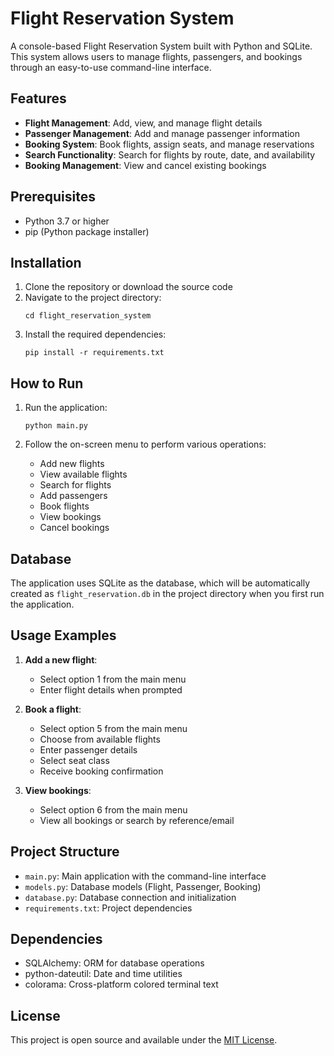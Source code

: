 # Flight Reservation System

A console-based Flight Reservation System built with Python and SQLite. This system allows users to manage flights, passengers, and bookings through an easy-to-use command-line interface.

## Features

- **Flight Management**: Add, view, and manage flight details
- **Passenger Management**: Add and manage passenger information
- **Booking System**: Book flights, assign seats, and manage reservations
- **Search Functionality**: Search for flights by route, date, and availability
- **Booking Management**: View and cancel existing bookings

## Prerequisites

- Python 3.7 or higher
- pip (Python package installer)

## Installation

1. Clone the repository or download the source code
2. Navigate to the project directory:
   ```
   cd flight_reservation_system
   ```
3. Install the required dependencies:
   ```
   pip install -r requirements.txt
   ```

## How to Run

1. Run the application:
   ```
   python main.py
   ```

2. Follow the on-screen menu to perform various operations:
   - Add new flights
   - View available flights
   - Search for flights
   - Add passengers
   - Book flights
   - View bookings
   - Cancel bookings

## Database

The application uses SQLite as the database, which will be automatically created as `flight_reservation.db` in the project directory when you first run the application.

## Usage Examples

1. **Add a new flight**:
   - Select option 1 from the main menu
   - Enter flight details when prompted

2. **Book a flight**:
   - Select option 5 from the main menu
   - Choose from available flights
   - Enter passenger details
   - Select seat class
   - Receive booking confirmation

3. **View bookings**:
   - Select option 6 from the main menu
   - View all bookings or search by reference/email

## Project Structure

- `main.py`: Main application with the command-line interface
- `models.py`: Database models (Flight, Passenger, Booking)
- `database.py`: Database connection and initialization
- `requirements.txt`: Project dependencies

## Dependencies

- SQLAlchemy: ORM for database operations
- python-dateutil: Date and time utilities
- colorama: Cross-platform colored terminal text

## License

This project is open source and available under the [MIT License](LICENSE).
